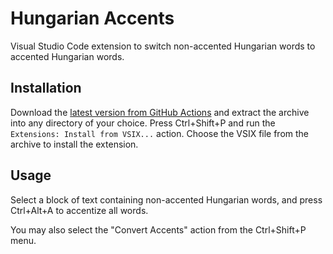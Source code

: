 # Hungarian Accents

Visual Studio Code extension to switch non-accented Hungarian words to accented Hungarian words.

## Installation

Download the [latest version from GitHub Actions](https://github.com/darktohka/hungarian-accents/actions) and extract the archive into any directory of your choice. Press Ctrl+Shift+P and run the `Extensions: Install from VSIX...` action. Choose the VSIX file from the archive to install the extension.

## Usage

Select a block of text containing non-accented Hungarian words, and press Ctrl+Alt+A to accentize all words.

You may also select the "Convert Accents" action from the Ctrl+Shift+P menu.